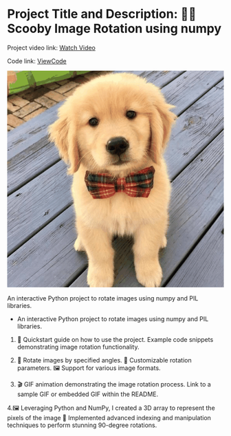 
<body>
    <h1>Project Title and Description: 🔄📸 Scooby Image Rotation using numpy</h1>
    <p>Project video link: <a href="https://www.linkedin.com/feed/update/urn:li:activity:7109709801193914369/?originTrackingId=vPdLJ43bSsekoLQ1Vc6VTg%3D%3D">Watch Video</a></p>
    <p>Code link: <a href="https://github.com/jatin7k8/Dynamic-Image-Rotation-with-NumPy/blob/main/min_project_create_gif.ipynb">ViewCode </a></p>
    <img src="https://github.com/jatin7k8/Dynamic-Image-Rotation-with-NumPy/blob/main/scooby_rotation.gif" alt="Demo">
    <p>An interactive Python project to rotate images using numpy and PIL libraries.</p>

* An interactive Python project to rotate images using numpy and PIL libraries.


1. 🚀 Quickstart guide on how to use the project.
Example code snippets demonstrating image rotation functionality.


2. 🔄 Rotate images by specified angles.
📏 Customizable rotation parameters.
🖼️ Support for various image formats.

3. 🎬 GIF animation demonstrating the image rotation process.
Link to a sample GIF or embedded GIF within the README.

4.🖼️ Leveraging Python and NumPy, I created a 3D array to represent the pixels of the image 🔄 Implemented advanced indexing and manipulation techniques to perform stunning 90-degree rotations.


